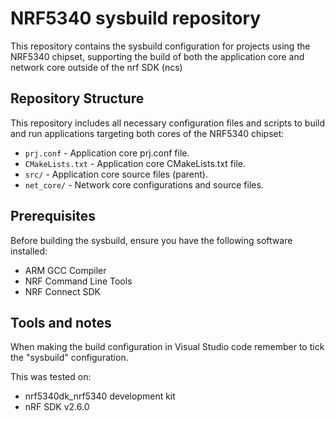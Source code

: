 # NRF5340 sysbuild repository

This repository contains the sysbuild configuration for projects using the NRF5340 chipset, supporting the build of both the application core and network core outside of the nrf SDK (ncs)

## Repository Structure

This repository includes all necessary configuration files and scripts to build and run applications targeting both cores of the NRF5340 chipset:

- `prj.conf` - Application core prj.conf file.
- `CMakeLists.txt` - Application core CMakeLists.txt file.
- `src/` - Application core source files (parent).
- `net_core/` - Network core configurations and source files.

## Prerequisites

Before building the sysbuild, ensure you have the following software installed:
- ARM GCC Compiler
- NRF Command Line Tools
- NRF Connect SDK

## Tools and notes

When making the build configuration in Visual Studio code remember to tick the "sysbuild" configuration.

This was tested on:
  - nrf5340dk_nrf5340 development kit
  - nRF SDK v2.6.0

